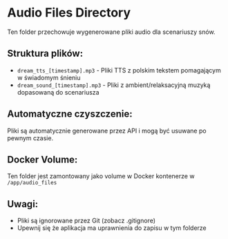 # Audio Files Directory

Ten folder przechowuje wygenerowane pliki audio dla scenariuszy snów.

## Struktura plików:
- `dream_tts_[timestamp].mp3` - Pliki TTS z polskim tekstem pomagającym w świadomym śnieniu
- `dream_sound_[timestamp].mp3` - Pliki z ambient/relaksacyjną muzyką dopasowaną do scenariusza

## Automatyczne czyszczenie:
Pliki są automatycznie generowane przez API i mogą być usuwane po pewnym czasie.

## Docker Volume:
Ten folder jest zamontowany jako volume w Docker kontenerze w `/app/audio_files`

## Uwagi:
- Pliki są ignorowane przez Git (zobacz .gitignore)
- Upewnij się że aplikacja ma uprawnienia do zapisu w tym folderze